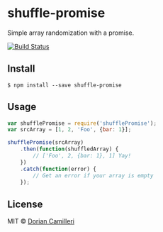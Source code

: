 # shuffle-promise
Simple array randomization with a promise.

[![Build Status](https://travis-ci.org/dcamilleri/shuffle-promise.svg)](https://travis-ci.org/dcamilleri/shuffle-promise)

## Install

```
$ npm install --save shuffle-promise
```

## Usage

```js
var shufflePromise = require('shufflePromise');
var srcArray = [1, 2, 'Foo', {bar: 1}];

shufflePromise(srcArray)
	.then(function(shuffledArray) {
		// ['Foo', 2, {bar: 1}, 1] Yay!	
	})
	.catch(function(error) {
		// Get an error if your array is empty
	});
```

## License

MIT © [Dorian Camilleri](https://github.com/dcamilleri>)

